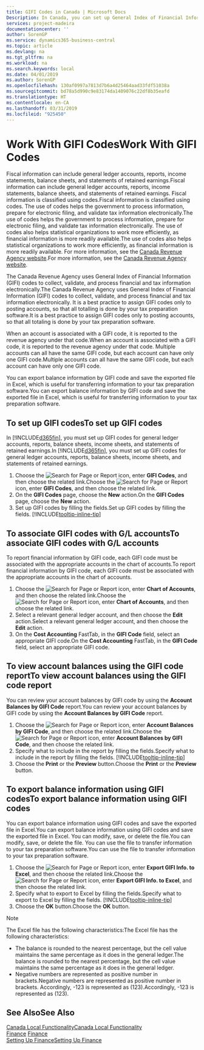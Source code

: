 ```yaml
---
title: GIFI Codes in Canada | Microsoft Docs
Description: In Canada, you can set up General Index of Financial Information (GIFI) codes and assign them to posting accounts
services: project-madeira
documentationcenter: ''
author: SorenGP
ms.service: dynamics365-business-central
ms.topic: article
ms.devlang: na
ms.tgt_pltfrm: na
ms.workload: na
ms.search.keywords: local
ms.date: 04/01/2019
ms.author: SorenGP
ms.openlocfilehash: 130af0997a7813d7b6a4d25464aad33fdf51038a
ms.sourcegitcommit: bd78a5d990c9e83174da1409076c22df8b35eafd
ms.translationtype: HT
ms.contentlocale: en-CA
ms.lasthandoff: 03/31/2019
ms.locfileid: "925450"
---
```

# <a name="work-with-gifi-codes"></a><span data-ttu-id="5c5f0-103">Work With GIFI Codes</span><span class="sxs-lookup"><span data-stu-id="5c5f0-103">Work With GIFI Codes</span></span>
<span data-ttu-id="5c5f0-104">Fiscal information can include general ledger accounts, reports, income statements, balance sheets, and statements of retained earnings.</span><span class="sxs-lookup"><span data-stu-id="5c5f0-104">Fiscal information can include general ledger accounts, reports, income statements, balance sheets, and statements of retained earnings.</span></span> <span data-ttu-id="5c5f0-105">Fiscal information is classified using codes.</span><span class="sxs-lookup"><span data-stu-id="5c5f0-105">Fiscal information is classified using codes.</span></span> <span data-ttu-id="5c5f0-106">The use of codes helps the government to process information, prepare for electronic filing, and validate tax information electronically.</span><span class="sxs-lookup"><span data-stu-id="5c5f0-106">The use of codes helps the government to process information, prepare for electronic filing, and validate tax information electronically.</span></span> <span data-ttu-id="5c5f0-107">The use of codes also helps statistical organizations to work more efficiently, as financial information is more readily available.</span><span class="sxs-lookup"><span data-stu-id="5c5f0-107">The use of codes also helps statistical organizations to work more efficiently, as financial information is more readily available.</span></span> <span data-ttu-id="5c5f0-108">For more information, see the [Canada Revenue Agency website](https://www.cra-arc.gc.ca/).</span><span class="sxs-lookup"><span data-stu-id="5c5f0-108">For more information, see the [Canada Revenue Agency website](https://www.cra-arc.gc.ca/).</span></span>

<span data-ttu-id="5c5f0-109">The Canada Revenue Agency uses General Index of Financial Information (GIFI) codes to collect, validate, and process financial and tax information electronically.</span><span class="sxs-lookup"><span data-stu-id="5c5f0-109">The Canada Revenue Agency uses General Index of Financial Information (GIFI) codes to collect, validate, and process financial and tax information electronically.</span></span> <span data-ttu-id="5c5f0-110">It is a best practice to assign GIFI codes only to posting accounts, so that all totalling is done by your tax preparation software.</span><span class="sxs-lookup"><span data-stu-id="5c5f0-110">It is a best practice to assign GIFI codes only to posting accounts, so that all totaling is done by your tax preparation software.</span></span>

<span data-ttu-id="5c5f0-111">When an account is associated with a GIFI code, it is reported to the revenue agency under that code.</span><span class="sxs-lookup"><span data-stu-id="5c5f0-111">When an account is associated with a GIFI code, it is reported to the revenue agency under that code.</span></span> <span data-ttu-id="5c5f0-112">Multiple accounts can all have the same GIFI code, but each account can have only one GIFI code.</span><span class="sxs-lookup"><span data-stu-id="5c5f0-112">Multiple accounts can all have the same GIFI code, but each account can have only one GIFI code.</span></span>

<span data-ttu-id="5c5f0-113">You can export balance information by GIFI code and save the exported file in Excel, which is useful for transferring information to your tax preparation software.</span><span class="sxs-lookup"><span data-stu-id="5c5f0-113">You can export balance information by GIFI code and save the exported file in Excel, which is useful for transferring information to your tax preparation software.</span></span>

## <a name="to-set-up-gifi-codes"></a><span data-ttu-id="5c5f0-114">To set up GIFI codes</span><span class="sxs-lookup"><span data-stu-id="5c5f0-114">To set up GIFI codes</span></span>
<span data-ttu-id="5c5f0-115">In [!INCLUDE[d365fin](../../includes/d365fin_md.md)], you must set up GIFI codes for general ledger accounts, reports, balance sheets, income sheets, and statements of retained earnings.</span><span class="sxs-lookup"><span data-stu-id="5c5f0-115">In [!INCLUDE[d365fin](../../includes/d365fin_md.md)], you must set up GIFI codes for general ledger accounts, reports, balance sheets, income sheets, and statements of retained earnings.</span></span>

1. <span data-ttu-id="5c5f0-116">Choose the ![Search for Page or Report](../../media/ui-search/search_small.png "Search for Page or Report icon") icon, enter **GIFI Codes**, and then choose the related link.</span><span class="sxs-lookup"><span data-stu-id="5c5f0-116">Choose the ![Search for Page or Report](../../media/ui-search/search_small.png "Search for Page or Report icon") icon, enter **GIFI Codes**, and then choose the related link.</span></span>
2. <span data-ttu-id="5c5f0-117">On the **GIFI Codes** page, choose the **New** action.</span><span class="sxs-lookup"><span data-stu-id="5c5f0-117">On the **GIFI Codes** page, choose the **New** action.</span></span>
3. <span data-ttu-id="5c5f0-118">Set up GIFI codes by filling the fields.</span><span class="sxs-lookup"><span data-stu-id="5c5f0-118">Set up GIFI codes by filling the fields.</span></span> [!INCLUDE[tooltip-inline-tip](../../includes/tooltip-inline-tip_md.md)]

## <a name="to-associate-gifi-codes-with-gl-accounts"></a><span data-ttu-id="5c5f0-119">To associate GIFI codes with G/L accounts</span><span class="sxs-lookup"><span data-stu-id="5c5f0-119">To associate GIFI codes with G/L accounts</span></span>
<span data-ttu-id="5c5f0-120">To report financial information by GIFI code, each GIFI code must be associated with the appropriate accounts in the chart of accounts.</span><span class="sxs-lookup"><span data-stu-id="5c5f0-120">To report financial information by GIFI code, each GIFI code must be associated with the appropriate accounts in the chart of accounts.</span></span>

1. <span data-ttu-id="5c5f0-121">Choose the ![Search for Page or Report](../../media/ui-search/search_small.png "Search for Page or Report icon") icon, enter **Chart of Accounts**, and then choose the related link.</span><span class="sxs-lookup"><span data-stu-id="5c5f0-121">Choose the ![Search for Page or Report](../../media/ui-search/search_small.png "Search for Page or Report icon") icon, enter **Chart of Accounts**, and then choose the related link.</span></span>
2. <span data-ttu-id="5c5f0-122">Select a relevant general ledger account, and then choose the **Edit** action.</span><span class="sxs-lookup"><span data-stu-id="5c5f0-122">Select a relevant general ledger account, and then choose the **Edit** action.</span></span>
3. <span data-ttu-id="5c5f0-123">On the **Cost Accounting** FastTab, in the **GIFI Code** field, select an appropriate GIFI code.</span><span class="sxs-lookup"><span data-stu-id="5c5f0-123">On the **Cost Accounting** FastTab, in the **GIFI Code** field, select an appropriate GIFI code.</span></span>

## <a name="to-view-account-balances-using-the-gifi-code-report"></a><span data-ttu-id="5c5f0-124">To view account balances using the GIFI code report</span><span class="sxs-lookup"><span data-stu-id="5c5f0-124">To view account balances using the GIFI code report</span></span>
<span data-ttu-id="5c5f0-125">You can review your account balances by GIFI code by using the **Account Balances by GIFI Code** report.</span><span class="sxs-lookup"><span data-stu-id="5c5f0-125">You can review your account balances by GIFI code by using the **Account Balances by GIFI Code** report.</span></span>

1. <span data-ttu-id="5c5f0-126">Choose the ![Search for Page or Report](../../media/ui-search/search_small.png "Search for Page or Report icon") icon, enter **Account Balances by GIFI Code**, and then choose the related link.</span><span class="sxs-lookup"><span data-stu-id="5c5f0-126">Choose the ![Search for Page or Report](../../media/ui-search/search_small.png "Search for Page or Report icon") icon, enter **Account Balances by GIFI Code**, and then choose the related link.</span></span>
2. <span data-ttu-id="5c5f0-127">Specify what to include in the report by filling the fields.</span><span class="sxs-lookup"><span data-stu-id="5c5f0-127">Specify what to include in the report by filling the fields.</span></span> [!INCLUDE[tooltip-inline-tip](../../includes/tooltip-inline-tip_md.md)]
3. <span data-ttu-id="5c5f0-128">Choose the **Print** or the **Preview** button.</span><span class="sxs-lookup"><span data-stu-id="5c5f0-128">Choose the **Print** or the **Preview** button.</span></span>

## <a name="to-export-balance-information-using-gifi-codes"></a><span data-ttu-id="5c5f0-129">To export balance information using GIFI codes</span><span class="sxs-lookup"><span data-stu-id="5c5f0-129">To export balance information using GIFI codes</span></span>
<span data-ttu-id="5c5f0-130">You can export balance information using GIFI codes and save the exported file in Excel.</span><span class="sxs-lookup"><span data-stu-id="5c5f0-130">You can export balance information using GIFI codes and save the exported file in Excel.</span></span> <span data-ttu-id="5c5f0-131">You can modify, save, or delete the file.</span><span class="sxs-lookup"><span data-stu-id="5c5f0-131">You can modify, save, or delete the file.</span></span> <span data-ttu-id="5c5f0-132">You can use the file to transfer information to your tax preparation software.</span><span class="sxs-lookup"><span data-stu-id="5c5f0-132">You can use the file to transfer information to your tax preparation software.</span></span>

1. <span data-ttu-id="5c5f0-133">Choose the ![Search for Page or Report](../../media/ui-search/search_small.png "Search for Page or Report icon") icon, enter **Export GIFI Info. to Excel**, and then choose the related link.</span><span class="sxs-lookup"><span data-stu-id="5c5f0-133">Choose the ![Search for Page or Report](../../media/ui-search/search_small.png "Search for Page or Report icon") icon, enter **Export GIFI Info. to Excel**, and then choose the related link.</span></span>
2. <span data-ttu-id="5c5f0-134">Specify what to export to Excel by filling the fields.</span><span class="sxs-lookup"><span data-stu-id="5c5f0-134">Specify what to export to Excel by filling the fields.</span></span> [!INCLUDE[tooltip-inline-tip](../../includes/tooltip-inline-tip_md.md)]
3. <span data-ttu-id="5c5f0-135">Choose the **OK** button.</span><span class="sxs-lookup"><span data-stu-id="5c5f0-135">Choose the **OK** button.</span></span>

> [!NOTE]  
>   <span data-ttu-id="5c5f0-136">The Excel file has the following characteristics:</span><span class="sxs-lookup"><span data-stu-id="5c5f0-136">The Excel file has the following characteristics:</span></span>

* <span data-ttu-id="5c5f0-137">The balance is rounded to the nearest percentage, but the cell value maintains the same percentage as it does in the general ledger.</span><span class="sxs-lookup"><span data-stu-id="5c5f0-137">The balance is rounded to the nearest percentage, but the cell value maintains the same percentage as it does in the general ledger.</span></span>
* <span data-ttu-id="5c5f0-138">Negative numbers are represented as positive number in brackets.</span><span class="sxs-lookup"><span data-stu-id="5c5f0-138">Negative numbers are represented as positive number in brackets.</span></span> <span data-ttu-id="5c5f0-139">Accordingly, -123 is represented as (123).</span><span class="sxs-lookup"><span data-stu-id="5c5f0-139">Accordingly, -123 is represented as (123).</span></span>

## <a name="see-also"></a><span data-ttu-id="5c5f0-140">See Also</span><span class="sxs-lookup"><span data-stu-id="5c5f0-140">See Also</span></span>
[<span data-ttu-id="5c5f0-141">Canada Local Functionality</span><span class="sxs-lookup"><span data-stu-id="5c5f0-141">Canada Local Functionality</span></span>](canada-local-functionality.md)  
<span data-ttu-id="5c5f0-142">[Finance](../../finance.md) </span><span class="sxs-lookup"><span data-stu-id="5c5f0-142">[Finance](../../finance.md) </span></span>  
[<span data-ttu-id="5c5f0-143">Setting Up Finance</span><span class="sxs-lookup"><span data-stu-id="5c5f0-143">Setting Up Finance</span></span>](../../finance.md)
